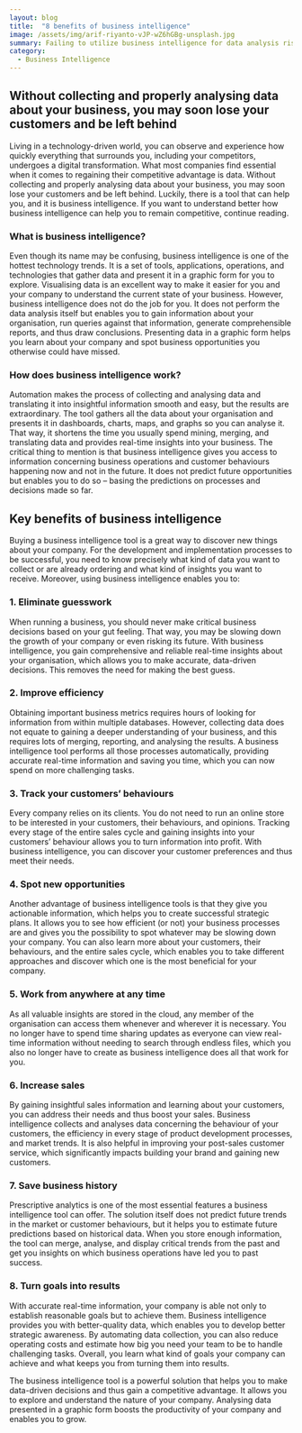 ```yaml
---
layout: blog
title:  "8 benefits of business intelligence"
image: /assets/img/arif-riyanto-vJP-wZ6hGBg-unsplash.jpg
summary: Failing to utilize business intelligence for data analysis risks losing customers and competitiveness in today's rapidly digitalizing market environment.
category:
  - Business Intelligence
---
```


## Without collecting and properly analysing data about your business, you may soon lose your customers and be left behind
Living in a technology-driven world, you can observe and experience how quickly everything that surrounds you, including your competitors, undergoes a digital transformation. What most companies find essential when it comes to regaining their competitive advantage is data. Without collecting and properly analysing data about your business, you may soon lose your customers and be left behind. Luckily, there is a tool that can help you, and it is business intelligence. If you want to understand better how business intelligence can help you to remain competitive, continue reading.


### What is business intelligence?
Even though its name may be confusing, business intelligence is one of the hottest technology trends. It is a set of tools, applications, operations, and technologies that gather data and present it in a graphic form for you to explore. Visualising data is an excellent way to make it easier for you and your company to understand the current state of your business.
However, business intelligence does not do the job for you. It does not perform the data analysis itself but enables you to gain information about your organisation, run queries against that information, generate comprehensible reports, and thus draw conclusions. Presenting data in a graphic form helps you learn about your company and spot business opportunities you otherwise could have missed.


### How does business intelligence work?
Automation makes the process of collecting and analysing data and translating it into insightful information smooth and easy, but the results are extraordinary. The tool gathers all the data about your organisation and presents it in dashboards, charts, maps, and graphs so you can analyse it. That way, it shortens the time you usually spend mining, merging, and translating data and provides real-time insights into your business.
The critical thing to mention is that business intelligence gives you access to information concerning business operations and customer behaviours happening now and not in the future. It does not predict future opportunities but enables you to do so – basing the predictions on processes and decisions made so far.


## Key benefits of business intelligence
Buying a business intelligence tool is a great way to discover new things about your company. For the development and implementation processes to be successful, you need to know precisely what kind of data you want to collect or are already ordering and what kind of insights you want to receive. Moreover, using business intelligence enables you to:

### 1. Eliminate guesswork

When running a business, you should never make critical business decisions based on your gut feeling. That way, you may be slowing down the growth of your company or even risking its future. With business intelligence, you gain comprehensive and reliable real-time insights about your organisation, which allows you to make accurate, data-driven decisions. This removes the need for making the best guess.

### 2. Improve efficiency

Obtaining important business metrics requires hours of looking for information from within multiple databases. However, collecting data does not equate to gaining a deeper understanding of your business, and this requires lots of merging, reporting, and analysing the results. A business intelligence tool performs all those processes automatically, providing accurate real-time information and saving you time, which you can now spend on more challenging tasks.

### 3. Track your customers’ behaviours

Every company relies on its clients. You do not need to run an online store to be interested in your customers, their behaviours, and opinions. Tracking every stage of the entire sales cycle and gaining insights into your customers’ behaviour allows you to turn information into profit. With business intelligence, you can discover your customer preferences and thus meet their needs.

### 4. Spot new opportunities

Another advantage of business intelligence tools is that they give you actionable information, which helps you to create successful strategic plans. It allows you to see how efficient (or not) your business processes are and gives you the possibility to spot whatever may be slowing down your company. You can also learn more about your customers, their behaviours, and the entire sales cycle, which enables you to take different approaches and discover which one is the most beneficial for your company.

### 5. Work from anywhere at any time

As all valuable insights are stored in the cloud, any member of the organisation can access them whenever and wherever it is necessary. You no longer have to spend time sharing updates as everyone can view real-time information without needing to search through endless files, which you also no longer have to create as business intelligence does all that work for you.

### 6. Increase sales

By gaining insightful sales information and learning about your customers, you can address their needs and thus boost your sales. Business intelligence collects and analyses data concerning the behaviour of your customers, the efficiency in every stage of product development processes, and market trends. It is also helpful in improving your post-sales customer service, which significantly impacts building your brand and gaining new customers.

### 7. Save business history

Prescriptive analytics is one of the most essential features a business intelligence tool can offer. The solution itself does not predict future trends in the market or customer behaviours, but it helps you to estimate future predictions based on historical data. When you store enough information, the tool can merge, analyse, and display critical trends from the past and get you insights on which business operations have led you to past success.

### 8. Turn goals into results

With accurate real-time information, your company is able not only to establish reasonable goals but to achieve them. Business intelligence provides you with better-quality data, which enables you to develop better strategic awareness. By automating data collection, you can also reduce operating costs and estimate how big you need your team to be to handle challenging tasks. Overall, you learn what kind of goals your company can achieve and what keeps you from turning them into results.


The business intelligence tool is a powerful solution that helps you to make data-driven decisions and thus gain a competitive advantage. It allows you to explore and understand the nature of your company. Analysing data presented in a graphic form boosts the productivity of your company and enables you to grow.
